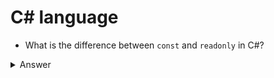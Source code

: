 # C# language

* What is the difference between `const` and `readonly` in C#?

<details>
  <summary>Answer</summary>

  In C#, both the `const` and `readonly` keywords are used to declare constants, but they have some differences in terms of their behavior and usage.

  The `const` keyword is used to declare a compile-time constant.

    * Value: The value of a `const` variable is evaluated at compile-time and cannot be changed during runtime. It must be a constant expression, such as a literal value or a result of an expression composed of other constant values.
    * Modifier: `const` variables are implicitly static, which means they belong to the type itself rather than any instance of the type.
    Initialization: `const` variables must be assigned a value at the time of declaration.
    * Usage: `const` can be used with primitive types, enums, and user-defined types. They are typically used for values that are not expected to change over time, such as mathematical constants or configuration values.
    * Example:

      ```csharp
      public const int MaxValue = 100;
      ```

  The `readonly` keyword is used to declare a runtime constant, which means it can be assigned a value either at the time of declaration or within the constructor of the containing type.

    * Value: The value of a `readonly` variable can be assigned at runtime, but once assigned, it cannot be changed. It can be a result of a calculation or retrieved from a database, for example.
    * Modifier: `readonly` variables can be either instance-level or static. For instance-level variables, each instance of the type can have a different value, while static `readonly` variables have a single value shared across all instances.
    * Initialization: `readonly` variables can be assigned a value at the time of declaration or within the constructor(s) of the containing type. After that, their value cannot be modified.
    * Usage: `readonly` is often used when a value needs to be calculated or set at runtime but remains constant throughout the lifetime of the object or type.
    * Example:

      ```csharp
      public readonly DateTime CreatedAt = DateTime.Now;
      ```
  
  To summarize, `const` is evaluated at compile-time, has a fixed value, and is implicitly static, while `readonly` allows for runtime initialization and has a value that remains constant after initialization.
</details>
